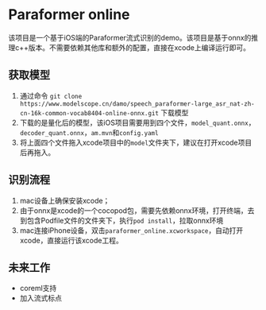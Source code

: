 #  Paraformer online

该项目是一个基于iOS端的Paraformer流式识别的demo。该项目是基于onnx的推理c++版本。不需要依赖其他库和额外的配置，直接在xcode上编译运行即可。

## 获取模型
1. 通过命令 `git clone https://www.modelscope.cn/damo/speech_paraformer-large_asr_nat-zh-cn-16k-common-vocab8404-online-onnx.git` 下载模型
2. 下载的是量化后的模型，该iOS项目需要用到四个文件，`model_quant.onnx`，`decoder_quant.onnx`，`am.mvn`和`config.yaml`
3. 将上面四个文件拖入xcode项目中的`model`文件夹下，建议在打开xcode项目后再拖入。

## 识别流程
1. mac设备上确保安装xcode；
2. 由于onnx是xcode的一个cocopod包，需要先依赖onnx环境，打开终端，去到包含Podfile文件的文件夹下，执行`pod install`，拉取onnx环境
3. mac连接iPhone设备，双击`paraformer_online.xcworkspace`，自动打开xcode，直接运行该xcode工程。 

## 未来工作
* coreml支持
* 加入流式标点

